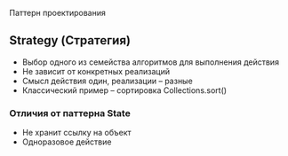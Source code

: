 Паттерн проектирования

## Strategy (Стратегия)

* Выбор одного из семейства алгоритмов для выполнения действия
* Не зависит от конкретных реализаций
* Смысл действия один, реализации – разные
* Классический пример – сортировка Collections.sort()


### Отличия от паттерна State

* Не хранит ссылку на объект
* Одноразовое действие